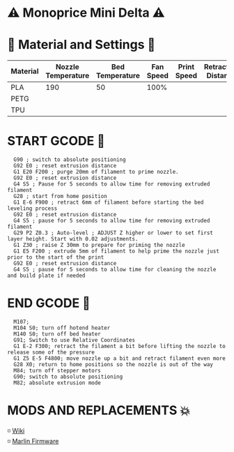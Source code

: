 # ⚠️ Monoprice Mini Delta ⚠️

# 🔨 Material and Settings 🔧
Material | Nozzle Temperature | Bed Temperature | Fan Speed | Print Speed | Retraction Distance | Retraction Speed | Note And Problems
------------ | ------------- | ------------- | ------------- | ------------- | ------------- | ------------- | -------------
PLA | 190 | 50 | 100% |  |  |  | 
PETG |  |  |  |  |  |  | 
TPU |  |  |  |  |  |  |


# START GCODE 🏁
```
  G90 ; switch to absolute positioning 
  G92 E0 ; reset extrusion distance 
  G1 E20 F200 ; purge 20mm of filament to prime nozzle. 
  G92 E0 ; reset extrusion distance 
  G4 S5 ; Pause for 5 seconds to allow time for removing extruded filament 
  G28 ; start from home position 
  G1 E-6 F900 ; retract 6mm of filament before starting the bed leveling process 
  G92 E0 ; reset extrusion distance 
  G4 S5 ; pause for 5 seconds to allow time for removing extruded filament 
  G29 P2 Z0.3 ; Auto-level ; ADJUST Z higher or lower to set first layer height. Start with 0.02 adjustments. 
  G1 Z30 ; raise Z 30mm to prepare for priming the nozzle 
  G1 E5 F200 ; extrude 5mm of filament to help prime the nozzle just prior to the start of the print 
  G92 E0 ; reset extrusion distance 
  G4 S5 ; pause for 5 seconds to allow time for cleaning the nozzle and build plate if needed
 ```
# END GCODE 🏁
```
  M107; 
  M104 S0; turn off hotend heater 
  M140 S0; turn off bed heater 
  G91; Switch to use Relative Coordinates 
  G1 E-2 F300; retract the filament a bit before lifting the nozzle to release some of the pressure 
  G1 Z5 E-5 F4800; move nozzle up a bit and retract filament even more 
  G28 X0; return to home positions so the nozzle is out of the way 
  M84; turn off stepper motors 
  G90; switch to absolute positioning 
  M82; absolute extrusion mode
  ```
  
# MODS AND REPLACEMENTS 💥
<p> 
  ◽ <a href ="https://mpminidelta.com/">Wiki</a> <br>
  ◽ <a href="https://github.com/aegean-odyssey/mpmd_marlin_1.1.x"> Marlin Firmware  </a> <br>
</p>

